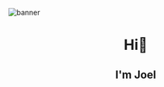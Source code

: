 ![banner](trex.gif)

<div align="center">
<h1><strong>Hi👋</strong></h1>
<h2><strong>I'm Joel</strong></h2>
</div>

